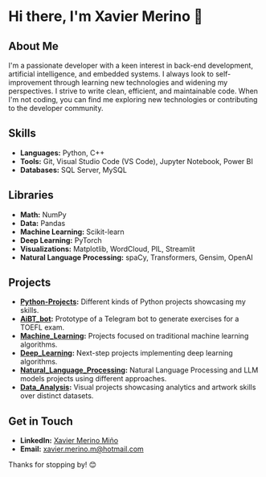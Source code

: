 # Hi there, I'm Xavier Merino 👋

## About Me
I'm a passionate developer with a keen interest in back-end development, artificial intelligence, and embedded systems. I always look to self-improvement through learning new technologies and widening my perspectives. I strive to write clean, efficient, and maintainable code. When I'm not coding, you can find me exploring new technologies or contributing to the developer community.

## Skills
- **Languages:** Python, C++
- **Tools:** Git, Visual Studio Code (VS Code), Jupyter Notebook, Power BI
- **Databases:** SQL Server, MySQL

## Libraries
- **Math:** NumPy
- **Data:** Pandas
- **Machine Learning:** Scikit-learn
- **Deep Learning:** PyTorch
- **Visualizations:** Matplotlib, WordCloud, PIL, Streamlit
- **Natural Language Processing:** spaCy, Transformers, Gensim, OpenAI


## Projects
- **[Python-Projects](https://github.com/XavierMerinoM/Python-Projects):** Different kinds of Python projects showcasing my skills.
- **[AiBT_bot](https://github.com/XavierMerinoM/AiBT_bot):** Prototype of a Telegram bot to generate exercises for a TOEFL exam.
- **[Machine_Learning](https://github.com/XavierMerinoM/Machine_Learning):** Projects focused on traditional machine learning algorithms.
- **[Deep_Learning](https://github.com/XavierMerinoM/Deep_Learning):** Next-step projects implementing deep learning algorithms.
- **[Natural_Language_Processing](https://github.com/XavierMerinoM/Natural_Language_Processing):** Natural Language Processing and LLM models projects using different approaches.
- **[Data_Analysis](https://github.com/XavierMerinoM/Data_Analysis):** Visual projects showcasing analytics and artwork skills over distinct datasets.

## Get in Touch
- **LinkedIn:** [Xavier Merino Miño](https://www.linkedin.com/in/xaviermerinomino/)
- **Email:** [xavier.merino.m@hotmail.com](mailto:xavier.merino.m@hotmail.com)

Thanks for stopping by! 😊
